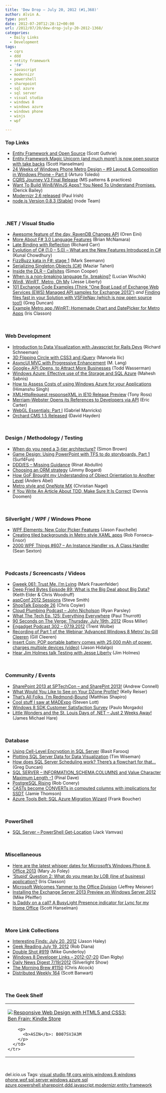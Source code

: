```yaml
---
title: 'Dew Drop – July 20, 2012 (#1,368)'
author: Alvin A.
type: post
date: 2012-07-20T12:28:12+00:00
url: /2012/07/20/dew-drop-july-20-2012-1368/
categories:
  - Daily Links
  - Development
tags:
  - cqrs
  - ddd
  - entity framework
  - 'f#'
  - javascript
  - modernizr
  - powershell
  - sharepoint
  - sql azure
  - sql server
  - visual studio
  - windows 8
  - windows azure
  - windows phone
  - winjs
  - wpf

---
```

### <a name="top"></a>Top Links

  * [Entity Framework and Open Source][1] (Scott Guthrie)
  * [Entity Framework Magic Unicorn (and much more!) is now open source with take backs][2] (Scott Hanselman)
  * [24 Weeks of Windows Phone Metro Design &#8211; #9 Layout & Composition in Windows Phone &#8211; Part II][3] (Arturo Toledo)
  * <a href="http://cqrsjourney.github.com/blog/2012/07/19/V3-Final-Release/" target="_blank">CQRS Journey V3 Final Release</a> (MS patterns & practices)
  * [Want To Build Win8/WinJS Apps? You Need To Understand Promises.][4] (Derick Bailey)
  * [Modernizr 2.6 released][5] (Paul Irish)
  * <a href="http://blog.nodejs.org/2012/07/19/node-v0-8-3-stable/" target="_blank">node.js Version 0.8.3 (Stable)</a> (node Team)

&#160;

### <a name="dotnet"></a>.NET / Visual Studio

  * [Awesome feature of the day, RavenDB Changes API][6] (Oren Eini)
  * [More About F# 3.0 Language Features][7] (Brian McNamara)
  * [Late Binding with Reflection][8] (Richard Carr)
  * [Evolution of C# (1.0 – 5.0) – What are the New Features Introduced in C#][9] (Kunal Chowdhury)
  * [FizzBuzz kata in F#: stage 1][10] (Mark Seemann)
  * [Serializing Singleton Objects (C#)][11] (Maziar Taheri)
  * [Inside the DLR &#8211; Callsites][12] (Simon Cooper)
  * [When is a non-breaking language fix, breaking?][13] (Lucian Wischik)
  * [Win8, WinRT, Metro, Oh My][14] (Jesse Liberty)
  * [101 Exchange Code Examples (Think "One Boat Load of Exchange Web Services (EWS) Managed API samples for Exchange 2013")][15] _and_ [Finding files fast in your Solution with VSFileNav (which is now open source too!)][16] (Greg Duncan)
  * [Example Metro app /WinRT: Homemade Chart and DatePicker for Metro Apps][17] (Iris Classon)

&#160;

### <a name="web"></a>Web Development

  * [Introduction to Data Visualization with Javascript for Rails Devs][18] (Richard Schneeman)
  * [3D Flipping Circle with CSS3 and jQuery][19] (Manoela Ilic)
  * [AsyncUI MVC with Progressive Enhancement][20] (M. Lang)
  * [Google+ API Opens, to Attract More Businesses][21] (Todd Wasserman)
  * [Windows Azure: Effective use of the Storage and SQL Azure][22] (Mahesh Sabnis)
  * [How to Assess Costs of using Windows Azure for your Applications][23] (Himanshu Singh)
  * [XMLHttpRequest responseXML in IE10 Release Preview][24] (Tony Ross)
  * [Merriam-Webster Opens its References to Developers via API][25] (Eric Carter)
  * [WebGL Essentials: Part I][26] (Gabriel Manricks)
  * [Orchard CMS 1.5 Released][27] (David Hayden)

&#160;

### <a name="design"></a>Design / Methodology / Testing

  * [When do you need a 3-tier architecture?][28] (Simon Brown)
  * [Game Design: Using PowerPoint with TFS to do storyboards, Part 1][29] (Surf4Fun)
  * [DDD/ES &#8211; Missing Guidance][30] (Rinat Abdullin)
  * [Choosing an ORM strategy][31] (Jimmy Bogard)
  * [How GoF Brought my Understanding of Object Orientation to Another Level][32] (Anders Abel)
  * [Metro style and OneNote MX][33] (Christian Nagel)
  * <a href="http://feeds.dzone.com/~r/zones/dotnet/~3/oYvbjs_oX38/if-you-write-article-about-tdd" target="_blank">If You Write An Article About TDD, Make Sure It Is Correct</a> (Dennis Doomen)

&#160;

### <a name="silverlight"></a>Silverlight / WPF / Windows Phone

  * [WPF Elements: New Color Picker Features][34] (Jason Fauchelle)
  * [Creating tiled backgrounds in Metro style XAML apps][35] (Rob Fonseca-Ensor)
  * <a href="http://wpf.2000things.com/2012/07/20/607-an-instance-handler-vs-a-class-handler/" target="_blank">2000 WPF Things #607 – An Instance Handler vs. A Class Handler</a> (Sean Sexton)

&#160;

### <a name="podcasts"></a>Podcasts / Screencasts / Videos

  * [Gweek 061: Trust Me, I&#8217;m Lying][36] (Mark Frauenfelder)
  * <a href="http://feedproxy.google.com/~r/deepfriedbytes/~3/sTxRB_cdtfg/" target="_blank">Deep Fried Bytes Episode 89: What is the Big Deal about Big Data?</a> (Keith Elder & Chris Woodruff)
  * [aspConf 2012 Sessions][37] (Steve Smith)
  * [ShopTalk Episode 26][38] (Chris Coyier)
  * <a href="http://feedproxy.google.com/~r/cloudPlumbing/~3/ZTAmTi93jSQ/john-nicholson" target="_blank">Cloud Plumbing Podcast &#8211; John Nicholson</a> (Ryan Parsley)
  * [What The Tech Ep. 125: Everything Everywhere][39] (Paul Thurrott)
  * [90 Seconds on The Verge: Thursday, July 19th, 2012][40] (Ross Miller)
  * [Engadget Podcast 302 &#8211; 07.19.2012][41] (Trent Wolbe)
  * [Recording of Part 1 of the Webinar &#8216;Advanced Windows 8 Metro&#8217; by Gill Cleeren][42] (Gill Cleeren)
  * [Insert Coin: POP portable battery comes with 25,000 mAh of power, charges multiple devices (video)][43] (Jason Hidalgo)
  * [Hear Jim Holmes talk Testing with Jesse Liberty][44] (Jim Holmes)

&#160;

### <a name="events"></a>Community / Events

  * [SharePoint 2013 at SPTechCon – and SharePint 2013!][45] (Andrew Connell)
  * [What Would You Like to See on Your DZone Profile?][46] (Kelly Reiser)
  * [That’s All Folks, I’m Redmond-Bound][47] (Matthias Shapiro)
  * [Cool stuff I saw at MADExpo][48] (Steven Lott)
  * [Windows 8 SDK Customer Satisfaction Survey][49] (Paulo Morgado)
  * [Little Wonders and the St. Louis Days of .NET &#8211; Just 2 Weeks Away!][50] (James Michael Hare)

&#160;

### <a name="sql"></a>Database

  * [Using Cell-Level Encryption in SQL Server][51] (Basit Farooq)
  * [Plotting SQL Server Data for Data Visualization][52] (Tim Wiseman)
  * [How does SQL Server Scheduling work? There&#8217;s a flowchart for that&#8230;][53] (Greg Duncan)
  * [SQL SERVER – INFORMATION_SCHEMA.COLUMNS and Value Character Maximum Length -1][54] (Pinal Dave)
  * [PostgreSQL Rising][55] (Rob Conery)
  * [CASTs become CONVERTs in computed columns with implications for SSDT][56] (Jamie Thomson)
  * [Azure Tools Belt: SQL Azure Migration Wizard][57] (Frank Boucher)

&#160;

### <a name="ps"></a>PowerShell

  * [SQL Server – PowerShell Get-Location][58] (Jack Vamvas)

&#160;

### <a name="misc"></a>Miscellaneous

  * [Here are the latest whisper dates for Microsoft&#8217;s Windows Phone 8, Office 2013][59] (Mary Jo Foley)
  * [‘Stupid’ Question 2: What do you mean by LOB (line of business) application?][60] (Iris Classon)
  * [Microsoft Welcomes Yammer to the Office Division][61] (Jeffrey Meisner)
  * [Installing the Exchange Server 2013 Preview on Windows Server 2012][62] (Mike Pfeiffer)
  * [Is Daddy on a call? A BusyLight Presence indicator for Lync for my Home Office][63] (Scott Hanselman)

&#160;

### <a name="links"></a>More Link Collections

  * [Interesting Finds: July 20, 2012][64] (Jason Haley)
  * [Geek Reading July 19, 2012][65] (Rob Diana)
  * [Double Shot #919][66] (Mike Gunderloy)
  * [Windows 8 Developer Links – 2012-07-20][67] (Dan Rigby)
  * [Daily News Digest 7/19/2012][68] (Silverlight Show)
  * [The Morning Brew #1150][69] (Chris Alcock)
  * <a href="http://feedproxy.google.com/~r/roguetechnology/~3/6K53q3DiJJI/" target="_blank">Distributed Weekly 164</a> (Scott Banwart)

&#160;

### <a name="shelf"></a>The Geek Shelf

<div style="padding-bottom: 0px; margin: 0px; padding-left: 0px; padding-right: 0px; display: inline; float: none; padding-top: 0px" id="scid:7dc1bd33-94bd-46fd-a20b-0131235bcd47:4133a020-96a2-49d0-bfae-f7c2e2fdbee2" class="wlWriterEditableSmartContent">
  <table cellspacing="0" cellpadding="2" width="400" border="0" unselectable="on">
    <tr>
      <td valign="top" width="400">
        <p>
          <a title="Responsive Web Design with HTML5 and CSS3: Ben Frain: Kindle Store" href="http://www.amazon.com/exec/obidos/ASIN/B007SVJA3M/alvinashcraft-20"><img data-recalc-dims="1" decoding="async" src="https://i0.wp.com/images.amazon.com/images/P/B007SVJA3M.01.MZZZZZZZ.jpg?w=660" border="0" align="left" style="float:left" />Responsive Web Design with HTML5 and CSS3: Ben Frain: Kindle Store</a>
        </p>
        
        <p>
          <b>ASIN</b>: B007SVJA3M
        </p>
      </td>
    </tr>
  </table>
</div>

&#160;

<div style="padding-bottom: 0px; margin: 0px; padding-left: 0px; padding-right: 0px; display: inline; float: none; padding-top: 0px" id="scid:0767317B-992E-4b12-91E0-4F059A8CECA8:a7675f6f-919b-41df-b5c9-0ba85d36ca1f" class="wlWriterEditableSmartContent">
  del.icio.us Tags: <a href="http://del.icio.us/popular/visual+studio" rel="tag">visual studio</a>,<a href="http://del.icio.us/popular/f%23" rel="tag">f#</a>,<a href="http://del.icio.us/popular/cqrs" rel="tag">cqrs</a>,<a href="http://del.icio.us/popular/winjs" rel="tag">winjs</a>,<a href="http://del.icio.us/popular/windows+8" rel="tag">windows 8</a>,<a href="http://del.icio.us/popular/windows+phone" rel="tag">windows phone</a>,<a href="http://del.icio.us/popular/wpf" rel="tag">wpf</a>,<a href="http://del.icio.us/popular/sql+server" rel="tag">sql server</a>,<a href="http://del.icio.us/popular/windows+azure" rel="tag">windows azure</a>,<a href="http://del.icio.us/popular/sql+azure" rel="tag">sql azure</a>,<a href="http://del.icio.us/popular/powershell" rel="tag">powershell</a>,<a href="http://del.icio.us/popular/sharepoint" rel="tag">sharepoint</a>,<a href="http://del.icio.us/popular/ddd" rel="tag">ddd</a>,<a href="http://del.icio.us/popular/javascript" rel="tag">javascript</a>,<a href="http://del.icio.us/popular/modernizr" rel="tag">modernizr</a>,<a href="http://del.icio.us/popular/entity+framework" rel="tag">entity framework</a>
</div>

 [1]: http://weblogs.asp.net/scottgu/archive/2012/07/19/entity-framework-and-open-source.aspx
 [2]: http://feedproxy.google.com/~r/ScottHanselman/~3/9ELrX109fBk/EntityFrameworkMagicUnicornAndMuchMoreIsNowOpenSourceWithTakeBacks.aspx
 [3]: http://ux.artu.tv/?p=245
 [4]: http://feedproxy.google.com/~r/LosTechies/~3/hmRo0_oSv1Q/
 [5]: http://feedproxy.google.com/~r/Modernizr/~3/mPXXWDMKzVs/
 [6]: http://feedproxy.google.com/~r/AyendeRahien/~3/9lPlOWMO0hI/awesome-feature-of-the-day-ravendb-changes-api
 [7]: http://blogs.msdn.com/b/fsharpteam/archive/2012/07/19/more-about-fsharp-3.0-language-features.aspx
 [8]: http://feedproxy.google.com/~r/BlackwaspLatestAdditions/~3/hJJwSTFvfCk/RSSLanding.aspx
 [9]: http://feedproxy.google.com/~r/kunal2383/~3/D2HQ3ZGAxLk/evolution-of-c-10-50-what-are-new.html
 [10]: http://blog.ploeh.dk/2012/07/20/FizzBuzzKataInFStage1.aspx
 [11]: http://feedproxy.google.com/~r/geekswithblogs/~3/j1WK2YhtDSU/serializing-singleton-objects-c.aspx
 [12]: http://feedproxy.google.com/~r/geekswithblogs/~3/SO63gNehnTE/inside-the-dlr---callsites.aspx
 [13]: http://blogs.msdn.com/b/lucian/archive/2012/07/19/when-is-a-non-breaking-language-fix-breaking.aspx
 [14]: http://feedproxy.google.com/~r/JesseLiberty-SilverlightGeek/~3/tHBoXWfTqao/
 [15]: http://coolthingoftheday.blogspot.com/2012/07/101-exchange-code-examples-think-boat.html
 [16]: http://coolthingoftheday.blogspot.com/2012/07/finding-files-fast-in-your-solution.html
 [17]: http://www.irisclasson.com/2012/07/19/example-metro-app-winrt-homemade-chart-and-datepicker-for-metro-apps/
 [18]: http://feedproxy.google.com/~r/Rubyflow/~3/Vj0m3ERAj1c/7976-introduction-to-data-visualization-with-javascript-for-rails-
 [19]: http://tympanus.net/codrops/2012/07/20/3d-flipping-circle-with-css3-and-jquery/
 [20]: http://candordeveloper.com/2012/07/19/asyncui-mvc-with-progressive-enhancement
 [21]: http://feedproxy.google.com/~r/Mashable/~3/GF7Epl33ApE/
 [22]: http://feedproxy.google.com/~r/netCurryRecentArticles/~3/JYSRF3G5rE4/ShowArticle.aspx
 [23]: http://blogs.msdn.com/b/windowsazure/archive/2012/07/19/how-to-assess-costs-of-using-windows-azure-for-your-applications.aspx
 [24]: http://blogs.msdn.com/b/ie/archive/2012/07/19/xmlhttprequest-responsexml-in-ie10-release-preview.aspx
 [25]: http://feedproxy.google.com/~r/ProgrammableWeb/~3/wXORPr2f3Lg/
 [26]: http://feedproxy.google.com/~r/nettuts/~3/1t_Oc26fIRM/
 [27]: http://www.davidhayden.me/blog/orchard-cms-1.5-released
 [28]: http://www.codingthearchitecture.com/2012/07/20/when_do_you_need_a_3_tier_architecture.html
 [29]: http://feedproxy.google.com/~r/BuildingGamesBasedOnSilverlightAndExpressions/~3/eWm5jhlzOXQ/game-design-using-powerpoint-with-tfs-to-do-storyboards-part-1.aspx
 [30]: http://feeds.abdullin.com/~r/RinatAbdullin/~3/OJ7VR9jotlc/dddes-missing-guidance.html
 [31]: http://feedproxy.google.com/~r/LosTechies/~3/_egVOvP72FY/
 [32]: http://feeds.dzone.com/~r/zones/dotnet/~3/S9kQkl9ZdFw/how-gof-brought-my
 [33]: http://weblogs.thinktecture.com/cnagel/2012/07/metro-style-and-onenote-mx.html
 [34]: http://www.mindscapehq.com/blog/index.php/2012/07/19/wpf-elements-new-color-picker-features/
 [35]: http://www.robfe.com/2012/07/creating-tiled-backgrounds-in-metro-style-xaml-apps/
 [36]: http://gweek.libsyn.com/gweek-061-trust-me-i-m-lying
 [37]: http://ardalis.com/aspconf-2012-sessions
 [38]: http://shoptalkshow.com/episodes/026-rapidfire-6/
 [39]: http://www.winsupersite.com/article/podcast-2/tech-ep-125-143760
 [40]: http://www.theverge.com/2012/7/19/3170717/90-seconds-on-the-verge-microsoft-google-nokia-nasa
 [41]: http://www.engadget.com/2012/07/19/engadget-podcast-302-07-19-2012/
 [42]: http://feedproxy.google.com/~r/silverlightshow/~3/gB9yM6TxJ3E/Advanced-WinRT-Webinar.aspx
 [43]: http://www.engadget.com/2012/07/19/insert-coin-pop-portable-battery-comes-with-25-000-mah-of-power/
 [44]: http://feedproxy.google.com/~r/Frazzleddad/~3/VOjxT62wZBs/hear-jim-holmes-talk-testing-with-jesse.html
 [45]: http://feedproxy.google.com/~r/AndrewConnell/~3/IzDddxwzmfU/sharepoint-2013-at-sptechcon-ndash-and-sharepint-2013.aspx
 [46]: http://feeds.dzone.com/~r/zones/agile/~3/WBm-NCnrRII/what-would-you-see-your-dzone
 [47]: http://www.designersilverlight.com/2012/07/19/thats-all-folks-im-redmond-bound/
 [48]: http://feeds.dzone.com/~r/zones/css/~3/K7ZYJtZuXrE/cool-stuff-i-saw-madexpo
 [49]: http://feeds.paulomorgado.net/~r/PauloMorgado/Blogs/EN/~3/mbI5-NzfDtM/windows-8-sdk-customer-satisfaction-survey.aspx
 [50]: http://feedproxy.google.com/~r/BlackRabbitCoder/~3/2iXw36DgqK8/little-wonders-and-the-st.-louis-days-of-.net.aspx
 [51]: http://www.sqlservercentral.com/blogs/basits-sql-server-tips/2012/07/19/using-cell-level-encryption-in-sql-server/
 [52]: http://feedproxy.google.com/~r/MSSQLTips-LatestSqlServerTips/~3/0b_neUYS6nM/tip.asp
 [53]: http://coolthingoftheday.blogspot.com/2012/07/how-does-sql-server-scheduling-work.html
 [54]: http://blog.sqlauthority.com/2012/07/20/sql-server-information_schema-columns-and-value-character-maximum-length-1/
 [55]: http://feedproxy.google.com/~r/wekeroad/EeKc/~3/0vmzC8ZA5WY/postgresql-rising
 [56]: http://feedproxy.google.com/~r/jamiet/~3/TWbgAGfK5dg/casts-become-converts-in-computed-columns-with-implications-for-ssdt.aspx
 [57]: http://www.frankysnotes.com/2012/07/azure-tools-belt-sql-azure-migration.html
 [58]: http://feedproxy.google.com/~r/sqlserverpedia/~3/DdVS130MThg/
 [59]: http://www.zdnet.com/here-are-the-latest-whisper-dates-for-microsofts-windows-phone-8-office-2013-7000001239/
 [60]: http://www.irisclasson.com/2012/07/19/stupid-question-2-what-do-you-mean-by-lob-line-of-business-application/
 [61]: http://blogs.technet.com/b/microsoft_blog/archive/2012/07/19/microsoft-welcomes-yammer-to-the-office-division.aspx
 [62]: http://feedproxy.google.com/~r/MikePfeiffer/~3/6wPr5Io_zfI/
 [63]: http://feedproxy.google.com/~r/ScottHanselman/~3/guXPoh_mqUw/IsDaddyOnACallABusyLightPresenceIndicatorForLyncForMyHomeOffice.aspx
 [64]: http://jasonhaley.com/blog/post.aspx?id=98c4eb7e-0845-42e1-9a73-67fafe462dce
 [65]: http://feedproxy.google.com/~r/RegularGeek/~3/j1sndqN3jPo/
 [66]: http://afreshcup.com/home/2012/7/20/double-shot-919.html
 [67]: http://danrigby.com/2012/07/19/windows-8-developer-links-2012-07-20/
 [68]: http://feedproxy.google.com/~r/silverlightshow/~3/9zBOZS-6ZMA/Daily-News-Digest-7-19-2012.aspx
 [69]: http://feedproxy.google.com/~r/ReflectivePerspective/~3/H0MEf2MyLrQ/
